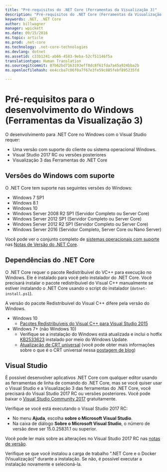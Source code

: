 ```yaml
---
title: "Pré-requisitos do .NET Core (Ferramentas da Visualização 3)"
description: "Pré-requisitos do .NET Core (Ferramentas da Visualização 3)"
keywords: .NET, .NET Core
author: billwagner
manager: wpickett
ms.date: 09/15/2016
ms.topic: article
ms.prod: .net-core
ms.technology: .net-core-technologies
ms.devlang: dotnet
ms.assetid: c33b1241-ab66-4583-9eba-52cf51146f5a
translationtype: Human Translation
ms.sourcegitcommit: 07b62bd7163193eff8dc8f61fda7a45a924bba2b
ms.openlocfilehash: ee4ccba7c06f0a7f67e3fe59c885febf895235fd

---
```


# <a name="prerequisites-for-windows-development-preview-3-tooling"></a>Pré-requisitos para o desenvolvimento do Windows (Ferramentas da Visualização 3)

O desenvolvimento para .NET Core no Windows com o Visual Studio requer:

* Uma versão com suporte do cliente ou sistema operacional Windows.
* Visual Studio 2017 RC ou versões posteriores
* Visualização 3 das Ferramentas do .NET Core

## <a name="supported-windows-versions"></a>Versões do Windows com suporte

O .NET Core tem suporte nas seguintes versões do Windows:

* Windows 7 SP1
* Windows 8.1
* Windows 10
* Windows Server 2008 R2 SP1 (Servidor Completo ou Server Core)
* Windows Server 2012 SP1 (Servidor Completo ou Server Core)
* Windows Server 2012 R2 SP1 (Servidor Completo ou Server Core)
* Windows Server 2016 (Servidor Completo, Server Core ou Nano Server)

Você pode ver o conjunto completo de [sistemas operacionais com suporte](https://github.com/dotnet/core/blob/master/release-notes/1.0/1.0.0.md#rtm-platform-support) nas [Notas de Versão do .NET Core](https://github.com/dotnet/core/blob/master/release-notes/1.0/1.0.0.md).

## <a name="net-core-dependencies"></a>Dependências do .NET Core

O .NET Core requer o pacote Redistribuível do VC++ para execução no Windows. Ele é instalado para você pelo instalador do .NET Core. Você precisará instalar o pacote redistribuível do Visual C++ manualmente se estiver instalando o .NET Core usando o script do instalador (`dotnet-install.ps1`). 

A versão do pacote Redistribuível do Visual C++ difere pela versão do Windows.

* Windows 10
    * [Pacotes Redistribuíveis do Visual C++ para Visual Studio 2015](https://www.microsoft.com/en-us/download/details.aspx?id=48145)
* Windows 7+ (não Windows 10)
    * Verifique se a instalação do Windows está atualizada e inclui o hotfix [KB2533623](https://support.microsoft.com/en-us/kb/2533623) instalado por meio do Windows Update.
    * [Atualização de CRT universal](https://www.microsoft.com/en-us/download/details.aspx?id=48234) (você pode obter mais informações sobre o que é o CRT universal nessa [postagem de blog](https://blogs.msdn.microsoft.com/vcblog/2015/03/03/introducing-the-universal-crt/))

## <a name="visual-studio"></a>Visual Studio

É possível desenvolver aplicativos .NET Core com qualquer editor usando as ferramentas de linha de comando do .NET Core, mas se você quiser usar o Visual Studio e a Visualização 3 das ferramentas do .NET Core, você precisará do Visual Studio 2017 RC ou versões posteriores. Você pode baixar o [Visual Studio Community 2017](https://www.visualstudio.com/vs/visual-studio-2017-rc/) gratuitamente. 

Verifique se você está executando o Visual Studio 2017 RC:

* No menu **Ajuda**, escolha **sobre o Microsoft Visual Studio**.
* Na caixa de diálogo **Sobre o Microsoft Visual Studio**, o número de versão deve ser 15.0.25831.1 ou superior.

Você pode ler mais sobre as alterações no Visual Studio 2017 RC nas [notas de versão](https://www.visualstudio.com/en-us/news/releasenotes/vs2017-relnotes).

Verifique se que você instalou a carga de trabalho ".NET Core e o Docker (Visualização)" durante a instalação. Se não, é possível executar a instalação novamente e selecioná-la.



<!--HONumber=Nov16_HO3-->


